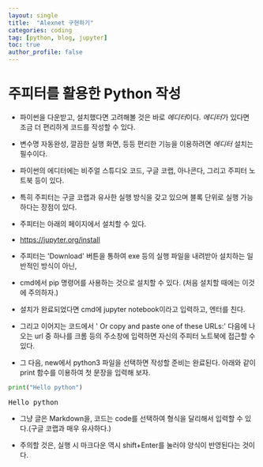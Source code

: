 ```yaml
---
layout: single
title:  "Alexnet 구현하기"
categories: coding
tag: [python, blog, jupyter]
toc: true
author_profile: false
---
```


<head>
  <style>
    table.dataframe {
      white-space: normal;
      width: 100%;
      height: 240px;
      display: block;
      overflow: auto;
      font-family: Arial, sans-serif;
      font-size: 0.9rem;
      line-height: 20px;
      text-align: center;
      border: 0px !important;
    }

    table.dataframe th {
      text-align: center;
      font-weight: bold;
      padding: 8px;
    }

    table.dataframe td {
      text-align: center;
      padding: 8px;
    }

    table.dataframe tr:hover {
      background: #b8d1f3; 
    }

    .output_prompt {
      overflow: auto;
      font-size: 0.9rem;
      line-height: 1.45;
      border-radius: 0.3rem;
      -webkit-overflow-scrolling: touch;
      padding: 0.8rem;
      margin-top: 0;
      margin-bottom: 15px;
      font: 1rem Consolas, "Liberation Mono", Menlo, Courier, monospace;
      color: $code-text-color;
      border: solid 1px $border-color;
      border-radius: 0.3rem;
      word-break: normal;
      white-space: pre;
    }

  .dataframe tbody tr th:only-of-type {
      vertical-align: middle;
  }

  .dataframe tbody tr th {
      vertical-align: top;
  }

  .dataframe thead th {
      text-align: center !important;
      padding: 8px;
  }

  .page__content p {
      margin: 0 0 0px !important;
  }

  .page__content p > strong {
    font-size: 0.8rem !important;
  }

  </style>
</head>


# **주피터를 활용한 Python 작성**


* 파이썬을 다운받고, 설치했다면 고려해볼 것은 바로 *에디터*이다. *에디터*가 있다면 조금 더 편리하게 코드를 작성할 수 있다.


* 변수명 자동완성, 깔끔한 실행 화면, 등등 편리한 기능을 이용하려면 *에디터* 설치는 필수이다.

* 파이썬의 에디터에는 비주얼 스튜디오 코드, 구글 코랩, 아나콘다, 그리고 주피터 노트북 등이 있다.

* 특히 주피터는 구글 코랩과 유사한 실행 방식을 갖고 있으며 블록 단위로 실행 가능하다는 장점이 있다.

* 주피터는 아래의 페이지에서 설치할 수 있다.

* https://jupyter.org/install


* 주피터는 'Download' 버튼을 통하여 exe 등의 실행 파일을 내려받아 설치하는 일반적인 방식이 아닌,

* cmd에서 pip 명령어를 사용하는 것으로 설치할 수 있다. (처음 설치할 때에는 이것에 주의하자.)


* 설치가 완료되었다면 cmd에 jupyter notebook이라고 입력하고, 엔터를 친다.

* 그리고 이어지는 코드에서 ' Or copy and paste one of these URLs:' 다음에 나오는 url 중 하나를 크롬 등의 주소창에 입력하면 자신의 주피터 노트북에 접근할 수 있다.


* 그 다음, new에서 python3 파일을 선택하면 작성할 준비는 완료된다. 아래와 같이 print 함수를 이용하여 첫 문장을 입력해 보자.



```python
print("Hello python")
```

<pre>
Hello python
</pre>
* 그냥 글은 Markdown을, 코드는 code를 선택하여 형식을 달리해서 입력할 수 있다.(구글 코랩과 매우 유사하다.)

* 주의할 것은, 실행 시 마크다운 역시 shift+Enter를 눌러야 양식이 반영된다는 것이다.



```python
```
